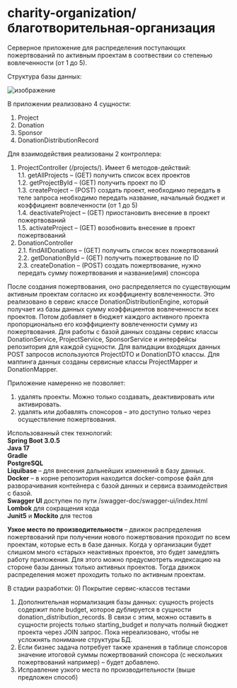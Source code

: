 # charity-organization/благотворительная-организация

Серверное приложение для распределения поступающих пожертвований по активным проектам в соотвествии со степенью вовлеченности (от 1 до 5).

Структура базы данных:
 
![изображение](https://user-images.githubusercontent.com/102044344/232735152-6d579468-a24b-462f-b17c-94ac1d1683ac.png)

В приложении реализовано 4 сущности:
1.	Project<br>
2.	Donation<br>
3.	Sponsor<br>
4.	DonationDistributionRecord<br>

Для взаимодействия реализованы 2 контроллера:<br>
1.	ProjectController (/projects/). Имеет 6 методов-действий:<br>
1.1.	getAllProjects – (GET) получить список всех проектов<br>
1.2.	getProjectById – (GET) получить проект по ID<br>
1.3.	createProject – (POST) создать проект, необходимо передать в теле запроса необходимо передать название, начальный бюджет и коэффициент вовлеченности (от 1 до 5)<br>
1.4.	 deactivateProject – (GET) приостановить внесение в проект пожертвований<br>
1.5.	activateProject – (GET) возобновить внесение в проект пожертвований<br>
2.	DonationController<br>
2.1.	findAllDonations – (GET) получить список всех пожертвований<br>
2.2.	getDonationById – (GET) получить пожертвование по ID<br>
2.3.	createDonation – (POST) создать пожертвование, нужно передать сумму пожертвования и название(имя) спонсора<br>

После создания пожертвования, оно распределяется по существующим активным проектам согласно их коэффициенту вовлеченности. Это реализовано в сервис классе DonationDistributionEngine, который получает из базы данных сумму коэффициентов вовлеченности всех проектов. Потом добавляет в бюджет каждого активного проекта пропорционально его коэффициенту вовлеченности сумму из пожертвования. 
Для работы с базой данных созданы сервис классы DonationService, ProjectService, SponsorService и интерфейсы репозитория для каждой сущности.
Для валидации входящих данных POST запросов используются ProjectDTO и DonationDTO классы. Для маппинга данных созданы сервисные классы ProjectMapper и DonationMapper.

Приложение намеренно не позволяет:
1.	удалять проекты. Можно только создавать, деактивировать или активировать.
2.	удалять или добавлять спонсоров – это доступно только через осуществление пожертвования.

Использованный стек технологий: <br>
<b>Spring Boot 3.0.5</b>
<br>
<b>Java 17</b>
<br>
<b>Gradle</b>
<br>
<b>PostgreSQL</b>
<br>
<b>Liquibase</b> – для внесения дальнейших изменений в базу данных.
<br>
<b>Docker</b> – в корне репозитория находится docker-compose файл для разворачивания контейнера с базой данных и сервиса взаимодействия с базой.
<br>
<b>Swagger UI</b> доступен по пути /swagger-doc/swagger-ui/index.html
<br>
<b>Lombok</b> для сокращения кода
<br>
<b>Junit5</b> и <b>Mockito</b> для тестов
<br>

<b>Узкое место по производительности</b> – движок распределения пожертвований при получении нового пожертвования проходит по всем проектам, которые есть в базе данных. Когда у организации будет слишком много «старых» неактивных проектов, это будет замедлять работу приложения. Для этого можно предусмотреть индексацию на стороне базы данных только активных проектов. Тогда движок распределения может проходить только по активным проектам.


В стадии разработки:
0) Покрытие сервис-классов тестами
1)	Дополнительная нормализация базы данных: сущность projects содержит поле budget, которое дублируется в сущности donation_distribution_records. В связи с этим, можно оставить в сущности projects только starting_budget и получать полный бюджет проекта через JOIN запрос. Пока нереализовано, чтобы не усложнять понимание структуры БД.
2)	Если бизнес задача потребует также хранения в таблице спонсоров значение итоговой суммы пожертвований спонсора (с нескольких пожертвований например) – будет добавлено.
3)	Исправление узкого места по производительности (выше предложен способ)
